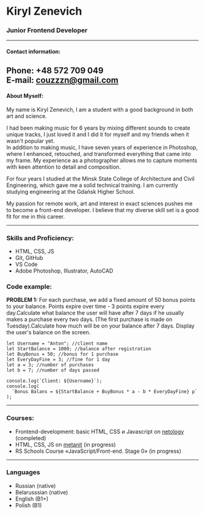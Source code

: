 
# Kiryl Zenevich
### Junior Frontend Developer
---
#### Contact information:
Phone: +48 572 709 049  
E-mail: couzzzn@gmail.com
---
#### About Myself:

My name is Kiryl Zenevich, I am a student with a good background in both art and science.

I had been making music for 6 years by mixing different sounds to create unique tracks, I just loved it and I did it for myself and my friends when it wasn't popular yet.     
In addition to making music, I have seven years of experience in Photoshop, where I enhanced, retouched, and transformed everything that came into my frame. My experience as a photographer allows me to capture moments with keen attention to detail and composition.

For four years I studied at the Minsk State College of Architecture and Civil Engineering, which gave me a solid technical training. I am currently studying engineering at the Gdańsk Higher School.  

My passion for remote work, art and interest in exact sciences pushes me to become a front-end developer. I believe that my diverse skill set is a good fit for me in this career.  

---

### Skills and Proficiency:

* HTML, CSS, JS  
* Git, GitHub  
* VS Code  
* Adobe Photoshop, Illustrator, AutoCAD 

### Code example:

**PROBLEM 1:** For each purchase, we add a fixed amount of 50 bonus points to your balance. 
Points expire over time - 3 points expire every day.Calculate what balance the user will 
have after 7 days if he usually makes a purchase every two days. 
(The first purchase is made on Tuesday).Calculate how much will be on your balance after 7 days.
Display the user's balance on the screen.
```
let Username = "Anton"; //client name
let StartBalance = 1000; //balance after registration
let BuyBonus = 50; //bonus for 1 purchase
let EveryDayFine = 3; //fine for 1 day
let a = 3; //number of purchases
let b = 7; //number of days passed

console.log(`Client: ${Username}`);
console.log(
  `Bonus Balans = ${StartBalance + BuyBonus * a - b * EveryDayFine} p`
);
```

---
### Courses:
* Frontend-development: basic HTML, CSS и Javascript on [netology](https://netology.ru/) (completed)
* HTML, CSS, JS on [metanit](https://metanit.com/) (in progress)
* RS Schools Course «JavaScript/Front-end. Stage 0» (in progress)

---
### Languages

* Russian (native)
* Belarusssian (native)
* English (B1+)
* Polish (B1)